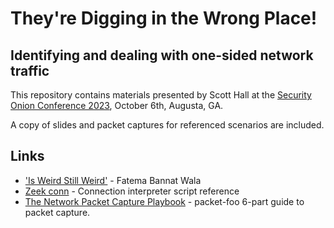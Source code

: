 # They're Digging in the Wrong Place!
## Identifying and dealing with one-sided network traffic

This repository contains materials presented by Scott Hall at the [Security Onion Conference 2023](https://securityonionsolutions.com/conference), October 6th, Augusta, GA.

  

A copy of slides and packet captures for referenced scenarios are included.

## Links

  * ['Is Weird Still Weird'](•https://www.youtube.com/watch?v=s4VSYwfHP0s) - Fatema Bannat Wala 
  * [Zeek conn]([https://docs.zeek.org/en/master/scripts/base/protocols/conn/main.zeek.html) -  Connection interpreter script reference
  * [The Network Packet Capture Playbook](https://blog.packet-foo.com/the-network-packet-capture-playbook/) - packet-foo 6-part guide to packet capture.


